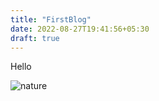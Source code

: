 ```yaml
---
title: "FirstBlog"
date: 2022-08-27T19:41:56+05:30
draft: true
---
```


Hello

![nature](/images/nature.jpeg)